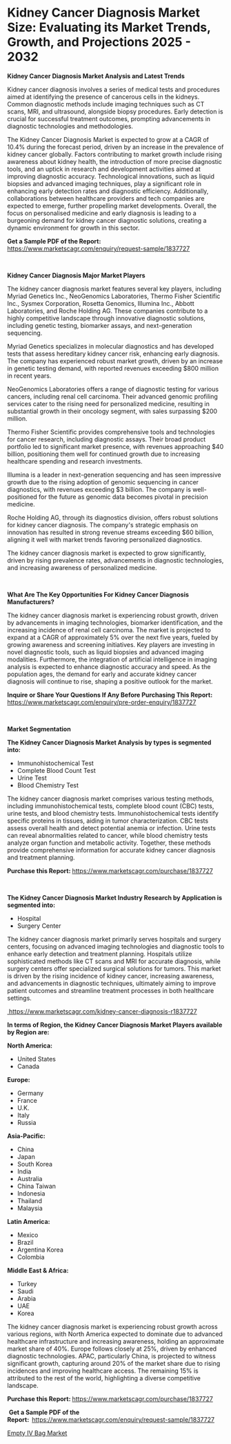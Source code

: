 <p><h1>Kidney Cancer Diagnosis Market Size: Evaluating its Market Trends, Growth, and Projections 2025 - 2032</h1></p><p><strong>Kidney Cancer Diagnosis Market Analysis and Latest Trends</strong></p>
<p><p>Kidney cancer diagnosis involves a series of medical tests and procedures aimed at identifying the presence of cancerous cells in the kidneys. Common diagnostic methods include imaging techniques such as CT scans, MRI, and ultrasound, alongside biopsy procedures. Early detection is crucial for successful treatment outcomes, prompting advancements in diagnostic technologies and methodologies.</p><p>The Kidney Cancer Diagnosis Market is expected to grow at a CAGR of 10.4% during the forecast period, driven by an increase in the prevalence of kidney cancer globally. Factors contributing to market growth include rising awareness about kidney health, the introduction of more precise diagnostic tools, and an uptick in research and development activities aimed at improving diagnostic accuracy. Technological innovations, such as liquid biopsies and advanced imaging techniques, play a significant role in enhancing early detection rates and diagnostic efficiency. Additionally, collaborations between healthcare providers and tech companies are expected to emerge, further propelling market developments. Overall, the focus on personalised medicine and early diagnosis is leading to a burgeoning demand for kidney cancer diagnostic solutions, creating a dynamic environment for growth in this sector.</p></p>
<p><strong>Get a Sample PDF of the Report:&nbsp;</strong> <a href="https://www.marketscagr.com/enquiry/request-sample/1837727?utm_campaign=2471&utm_medium=2&utm_source=Github&utm_content=ia&utm_term=04032025&utm_id=kidney-cancer-diagnosis">https://www.marketscagr.com/enquiry/request-sample/1837727</a></p>
<p>&nbsp;</p>
<p><strong>Kidney Cancer Diagnosis Major Market Players</strong></p>
<p><p>The kidney cancer diagnosis market features several key players, including Myriad Genetics Inc., NeoGenomics Laboratories, Thermo Fisher Scientific Inc., Sysmex Corporation, Rosetta Genomics, Illumina Inc., Abbott Laboratories, and Roche Holding AG. These companies contribute to a highly competitive landscape through innovative diagnostic solutions, including genetic testing, biomarker assays, and next-generation sequencing.</p><p>Myriad Genetics specializes in molecular diagnostics and has developed tests that assess hereditary kidney cancer risk, enhancing early diagnosis. The company has experienced robust market growth, driven by an increase in genetic testing demand, with reported revenues exceeding $800 million in recent years.</p><p>NeoGenomics Laboratories offers a range of diagnostic testing for various cancers, including renal cell carcinoma. Their advanced genomic profiling services cater to the rising need for personalized medicine, resulting in substantial growth in their oncology segment, with sales surpassing $200 million.</p><p>Thermo Fisher Scientific provides comprehensive tools and technologies for cancer research, including diagnostic assays. Their broad product portfolio led to significant market presence, with revenues approaching $40 billion, positioning them well for continued growth due to increasing healthcare spending and research investments.</p><p>Illumina is a leader in next-generation sequencing and has seen impressive growth due to the rising adoption of genomic sequencing in cancer diagnostics, with revenues exceeding $3 billion. The company is well-positioned for the future as genomic data becomes pivotal in precision medicine.</p><p>Roche Holding AG, through its diagnostics division, offers robust solutions for kidney cancer diagnosis. The company's strategic emphasis on innovation has resulted in strong revenue streams exceeding $60 billion, aligning it well with market trends favoring personalized diagnostics.</p><p>The kidney cancer diagnosis market is expected to grow significantly, driven by rising prevalence rates, advancements in diagnostic technologies, and increasing awareness of personalized medicine.</p></p>
<p>&nbsp;</p>
<p><strong>What Are The Key Opportunities For Kidney Cancer Diagnosis Manufacturers?</strong></p>
<p><p>The kidney cancer diagnosis market is experiencing robust growth, driven by advancements in imaging technologies, biomarker identification, and the increasing incidence of renal cell carcinoma. The market is projected to expand at a CAGR of approximately 5% over the next five years, fueled by growing awareness and screening initiatives. Key players are investing in novel diagnostic tools, such as liquid biopsies and advanced imaging modalities. Furthermore, the integration of artificial intelligence in imaging analysis is expected to enhance diagnostic accuracy and speed. As the population ages, the demand for early and accurate kidney cancer diagnosis will continue to rise, shaping a positive outlook for the market.</p></p>
<p><strong>Inquire or Share Your Questions If Any Before Purchasing This Report:</strong> <a href="https://www.marketscagr.com/enquiry/pre-order-enquiry/1837727?utm_campaign=2471&utm_medium=2&utm_source=Github&utm_content=ia&utm_term=04032025&utm_id=kidney-cancer-diagnosis">https://www.marketscagr.com/enquiry/pre-order-enquiry/1837727</a></p>
<p>&nbsp;</p>
<p><strong>Market Segmentation</strong></p>
<p><strong>The Kidney Cancer Diagnosis Market Analysis by types is segmented into:</strong></p>
<p><ul><li>Immunohistochemical Test</li><li>Complete Blood Count Test</li><li>Urine Test</li><li>Blood Chemistry Test</li></ul></p>
<p><p>The kidney cancer diagnosis market comprises various testing methods, including immunohistochemical tests, complete blood count (CBC) tests, urine tests, and blood chemistry tests. Immunohistochemical tests identify specific proteins in tissues, aiding in tumor characterization. CBC tests assess overall health and detect potential anemia or infection. Urine tests can reveal abnormalities related to cancer, while blood chemistry tests analyze organ function and metabolic activity. Together, these methods provide comprehensive information for accurate kidney cancer diagnosis and treatment planning.</p></p>
<p><strong>Purchase this Report:&nbsp;</strong><a href="https://www.marketscagr.com/purchase/1837727?utm_campaign=2471&utm_medium=2&utm_source=Github&utm_content=ia&utm_term=04032025&utm_id=kidney-cancer-diagnosis">https://www.marketscagr.com/purchase/1837727</a></p>
<p>&nbsp;</p>
<p><strong>The Kidney Cancer Diagnosis Market Industry Research by Application is segmented into:</strong></p>
<p><ul><li>Hospital</li><li>Surgery Center</li></ul></p>
<p><p>The kidney cancer diagnosis market primarily serves hospitals and surgery centers, focusing on advanced imaging technologies and diagnostic tools to enhance early detection and treatment planning. Hospitals utilize sophisticated methods like CT scans and MRI for accurate diagnosis, while surgery centers offer specialized surgical solutions for tumors. This market is driven by the rising incidence of kidney cancer, increasing awareness, and advancements in diagnostic techniques, ultimately aiming to improve patient outcomes and streamline treatment processes in both healthcare settings.</p></p>
<p><a href="https://www.marketscagr.com/kidney-cancer-diagnosis-r1837727?utm_campaign=2471&utm_medium=2&utm_source=Github&utm_content=ia&utm_term=04032025&utm_id=kidney-cancer-diagnosis">&nbsp;https://www.marketscagr.com/kidney-cancer-diagnosis-r1837727</a></p>
<p><strong>In terms of Region, the Kidney Cancer Diagnosis Market Players available by Region are:</strong></p>
<p>
    <p> <strong> North America: </strong>
        <ul>
            <li>United States</li>
            <li>Canada</li>
        </ul>
        </p> 
    <p> <strong> Europe: </strong>
        <ul>
            <li>Germany</li>
            <li>France</li>
            <li>U.K.</li>
            <li>Italy</li>
            <li>Russia</li>
        </ul>
        </p> 
    <p> <strong> Asia-Pacific: </strong>
        <ul>
            <li>China</li>
            <li>Japan</li>
            <li>South Korea</li>
            <li>India</li>
            <li>Australia</li>
            <li>China Taiwan</li>
            <li>Indonesia</li>
            <li>Thailand</li>
            <li>Malaysia</li>
        </ul>
        </p> 
    <p> <strong> Latin America: </strong>
        <ul>
            <li>Mexico</li>
            <li>Brazil</li>
            <li>Argentina Korea</li>
            <li>Colombia</li>
        </ul>
        </p> 
    <p> <strong> Middle East & Africa: </strong>
        <ul>
            <li>Turkey</li>
            <li>Saudi</li>
            <li>Arabia</li>
            <li>UAE</li>
            <li>Korea</li>
        </ul>
    </p>
    </p>
<p><p>The kidney cancer diagnosis market is experiencing robust growth across various regions, with North America expected to dominate due to advanced healthcare infrastructure and increasing awareness, holding an approximate market share of 40%. Europe follows closely at 25%, driven by enhanced diagnostic technologies. APAC, particularly China, is projected to witness significant growth, capturing around 20% of the market share due to rising incidences and improving healthcare access. The remaining 15% is attributed to the rest of the world, highlighting a diverse competitive landscape.</p></p>
<p><strong>Purchase this Report: </strong><a href="https://www.marketscagr.com/purchase/1837727?utm_campaign=2471&utm_medium=2&utm_source=Github&utm_content=ia&utm_term=04032025&utm_id=kidney-cancer-diagnosis">https://www.marketscagr.com/purchase/1837727</a></p>
<p>&nbsp;<strong>Get a Sample PDF of the Report:&nbsp;&nbsp;</strong><a href="https://www.marketscagr.com/enquiry/request-sample/1837727?utm_campaign=2471&utm_medium=2&utm_source=Github&utm_content=ia&utm_term=04032025&utm_id=kidney-cancer-diagnosis">https://www.marketscagr.com/enquiry/request-sample/1837727</a></p>
<p><strong></strong></p>
<p><p><a href="https://github.com/suleimannichelle7/Market-Research-Report-List-1/blob/main/empty-iv-bag-market.md?utm_campaign=2471&utm_medium=2&utm_source=Github&utm_content=ia&utm_term=04032025&utm_id=kidney-cancer-diagnosis">Empty IV Bag Market</a></p></p>